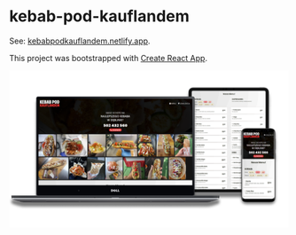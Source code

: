# kebab-pod-kauflandem

See: [kebabpodkauflandem.netlify.app](https://kebabpodkauflandem.netlify.app/).

This project was bootstrapped with [Create React App](https://github.com/facebook/create-react-app).

![Kebab-site mockup on laptop, tablet and phone](./public/readme-images/mockup-2.png)
